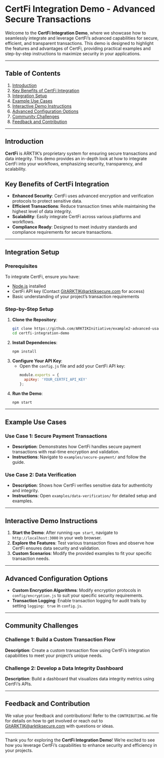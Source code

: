 
# CertFi Integration Demo - Advanced Secure Transactions

Welcome to the **CertFi Integration Demo**, where we showcase how to seamlessly integrate and leverage CertFi’s advanced capabilities for secure, efficient, and transparent transactions. This demo is designed to highlight the features and advantages of CertFi, providing practical examples and step-by-step instructions to maximize security in your applications.

---

## Table of Contents
1. [Introduction](#introduction)
2. [Key Benefits of CertFi Integration](#key-benefits-of-certfi-integration)
3. [Integration Setup](#integration-setup)
4. [Example Use Cases](#example-use-cases)
5. [Interactive Demo Instructions](#interactive-demo-instructions)
6. [Advanced Configuration Options](#advanced-configuration-options)
7. [Community Challenges](#community-challenges)
8. [Feedback and Contribution](#feedback-and-contribution)

---

## Introduction

**CertFi** is ARKTIK’s proprietary system for ensuring secure transactions and data integrity. This demo provides an in-depth look at how to integrate CertFi into your workflows, emphasizing security, transparency, and scalability.

## Key Benefits of CertFi Integration

- **Enhanced Security**: CertFi uses advanced encryption and verification protocols to protect sensitive data.
- **Efficient Transactions**: Reduce transaction times while maintaining the highest level of data integrity.
- **Scalability**: Easily integrate CertFi across various platforms and workflows.
- **Compliance Ready**: Designed to meet industry standards and compliance requirements for secure transactions.

---

## Integration Setup

### Prerequisites
To integrate CertFi, ensure you have:
- [Node.js](https://nodejs.org/) installed
- CertFi API key (Contact [GitARKTIK@arktiksecure.com](mailto:GitARKTIK@arktiksecure.com) for access)
- Basic understanding of your project’s transaction requirements

### Step-by-Step Setup
1. **Clone the Repository**:
   ```bash
   git clone https://github.com/ARKTIKInitiative/example2-advanced-usage/premium-integrations/certfi-integration-demo.git
   cd certfi-integration-demo
   ```
2. **Install Dependencies**:
   ```bash
   npm install
   ```
3. **Configure Your API Key**:
   - Open the `config.js` file and add your CertFi API key:
     ```javascript
     module.exports = {
       apiKey: 'YOUR_CERTFI_API_KEY'
     };
     ```
4. **Run the Demo**:
   ```bash
   npm start
   ```

---

## Example Use Cases

### Use Case 1: Secure Payment Transactions
- **Description**: Demonstrates how CertFi handles secure payment transactions with real-time encryption and validation.
- **Instructions**: Navigate to `examples/secure-payment/` and follow the guide.

### Use Case 2: Data Verification
- **Description**: Shows how CertFi verifies sensitive data for authenticity and integrity.
- **Instructions**: Open `examples/data-verification/` for detailed setup and examples.

---

## Interactive Demo Instructions

1. **Start the Demo**: After running `npm start`, navigate to `http://localhost:3000` in your web browser.
2. **Explore the Features**: Test various transaction flows and observe how CertFi ensures data security and validation.
3. **Custom Scenarios**: Modify the provided examples to fit your specific transaction needs.

---

## Advanced Configuration Options

- **Custom Encryption Algorithms**: Modify encryption protocols in `config/encryption.js` to suit your specific security requirements.
- **Transaction Logging**: Enable transaction logging for audit trails by setting `logging: true` in `config.js`.

---

## Community Challenges

### Challenge 1: Build a Custom Transaction Flow
**Description**: Create a custom transaction flow using CertFi’s integration capabilities to meet your project’s unique needs.

### Challenge 2: Develop a Data Integrity Dashboard
**Description**: Build a dashboard that visualizes data integrity metrics using CertFi’s APIs.

---

## Feedback and Contribution

We value your feedback and contributions! Refer to the `CONTRIBUTING.md` file for details on how to get involved or reach out to [GitARKTIK@arktiksecure.com](mailto:GitARKTIK@arktiksecure.com) with questions or ideas.

---

Thank you for exploring the **CertFi Integration Demo**! We’re excited to see how you leverage CertFi’s capabilities to enhance security and efficiency in your projects.
